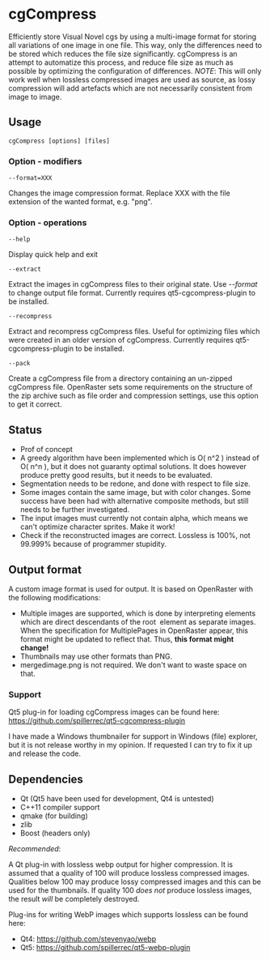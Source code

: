 cgCompress
==========

Efficiently store Visual Novel cgs by using a multi-image format for storing all variations of one image in one file. This way, only the differences need to be stored which reduces the file size significantly.
cgCompress is an attempt to automatize this process, and reduce file size as much as possible by optimizing the configuration of differences.
*NOTE*: This will only work well when lossless compressed images are used as source, as lossy compression will add artefacts which are not necessarily consistent from image to image.

## Usage

    cgCompress [options] [files]

### Option - modifiers

    --format=XXX
Changes the image compression format. Replace XXX with the file extension of the wanted format, e.g. "png".

### Option - operations

    --help
Display quick help and exit

    --extract
Extract the images in cgCompress files to their original state. Use *\--format* to change output file format. Currently requires qt5-cgcompress-plugin to be installed.

    --recompress
Extract and recompress cgCompress files. Useful for optimizing files which were created in an older version of cgCompress. Currently requires qt5-cgcompress-plugin to be installed.

    --pack
Create a cgCompress file from a directory containing an un-zipped cgCompress file. OpenRaster sets some requirements on the structure of the zip archive such as file order and compression settings, use this option to get it correct.

## Status

- Prof of concept
- A greedy algorithm have been implemented which is O( n^2 ) instead of O( n^n ), but it does not guaranty optimal solutions. It does however produce pretty good results, but it needs to be evaluated.
- Segmentation needs to be redone, and done with respect to file size.
- Some images contain the same image, but with color changes. Some success have been had with alternative composite methods, but still needs to be further investigated.
- The input images must currently not contain alpha, which means we can't optimize character sprites. Make it work!
- Check if the reconstructed images are correct. Lossless is 100%, not 99.999% because of programmer stupidity.

## Output format

A custom image format is used for output. It is based on OpenRaster with the following modifications:
- Multiple images are supported, which is done by interpreting <stack> elements which are direct descendants of the root <image> element as separate images. When the specification for MultiplePages in OpenRaster appear, this format might be updated to reflect that. Thus, **this format might change!**
- Thumbnails may use other formats than PNG.
- mergedimage.png is not required. We don't want to waste space on that.

### Support

Qt5 plug-in for loading cgCompress images can be found here: https://github.com/spillerrec/qt5-cgcompress-plugin

I have made a Windows thumbnailer for support in Windows (file) explorer, but it is not release worthy in my opinion. If requested I can try to fix it up and release the code.

## Dependencies

- Qt (Qt5 have been used for development, Qt4 is untested)
- C++11 compiler support
- qmake (for building)
- zlib
- Boost (headers only)

*Recommended*:

A Qt plug-in with lossless webp output for higher compression. It is assumed that a quality of 100 will produce lossless compressed images. Qualities below 100 may produce lossy compressed images and this can be used for the thumbnails. If quality 100 *does not* produce lossless images, the result *will* be completely destroyed.

Plug-ins for writing WebP images which supports lossless can be found here:
- Qt4: https://github.com/stevenyao/webp
- Qt5: https://github.com/spillerrec/qt5-webp-plugin

